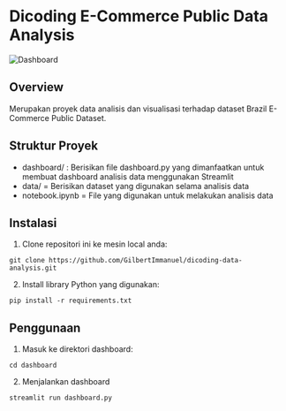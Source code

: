 # Dicoding E-Commerce Public Data Analysis

![Dashboard](https://github.com/GilbertImmanuel/dicoding-data-analysis/assets/100693191/bae1c3a1-71ef-4bd9-a8a6-68c349ae19d2)

## Overview
Merupakan proyek data analisis dan visualisasi terhadap dataset Brazil E-Commerce Public Dataset.

## Struktur Proyek
- dashboard/ : Berisikan file dashboard.py yang dimanfaatkan untuk membuat dashboard analisis data menggunakan Streamlit
- data/ = Berisikan dataset yang digunakan selama analisis data
- notebook.ipynb = File yang digunakan untuk melakukan analisis data

## Instalasi
1. Clone repositori ini ke mesin local anda:
```
git clone https://github.com/GilbertImmanuel/dicoding-data-analysis.git
```
2. Install library Python yang digunakan:
```
pip install -r requirements.txt
```

## Penggunaan
1. Masuk ke direktori dashboard:
```
cd dashboard
```
2. Menjalankan dashboard
```
streamlit run dashboard.py
```

